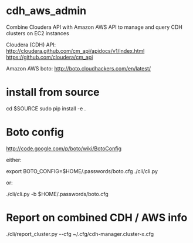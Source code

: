 cdh_aws_admin
=============

Combine Cloudera API with Amazon AWS API to manage and query CDH clusters on EC2 instances

Cloudera (CDH) API: 
http://cloudera.github.com/cm_api/apidocs/v1/index.html
https://github.com/cloudera/cm_api

Amazon AWS boto: 
http://boto.cloudhackers.com/en/latest/


install from source
=============
cd $SOURCE
sudo pip install -e .


Boto config
==============
http://code.google.com/p/boto/wiki/BotoConfig

either:

   export BOTO_CONFIG=$HOME/.passwords/boto.cfg
   ./cli/cli.py 

or:

   ./cli/cli.py -b $HOME/.passwords/boto.cfg
   
   
Report on combined CDH / AWS info
==============   
./cli/report_cluster.py --cfg ~/.cfg/cdh-manager.cluster-x.cfg   